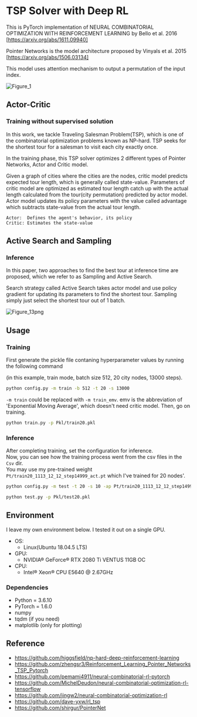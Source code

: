 # TSP Solver with Deep RL
This is PyTorch implementation of NEURAL COMBINATORIAL OPTIMIZATION WITH REINFORCEMENT LEARNING by Bello et al. 2016
[https://arxiv.org/abs/1611.09940]
  
Pointer Networks is the model architecture proposed by Vinyals et al. 2015
[https://arxiv.org/abs/1506.03134]
  
This model uses attention mechanism to output a permutation of the input index.


![Figure_1](https://user-images.githubusercontent.com/51239551/99033373-17e79900-25be-11eb-83c3-c7f4ce50c2be.png)


## Actor-Critic
### Training without supervised solution
In this work, we tackle Traveling Salesman Problem(TSP), which is one of the combinatorial optimization problems known as NP-hard. TSP seeks for the shortest tour for a salesman to visit each city exactly once.

In the training phase, this TSP solver optimizes 2 different types of Pointer Networks, Actor and Critic model. 

Given a graph of cities where the cities are the nodes, critic model predicts expected tour length, which is generally called state-value. Parameters of critic model are optimized as estimated tour length catch up with the actual length calculated from the tour(city permutation) predicted by actor model. Actor model updates its policy parameters with the value called advantage which subtracts state-value from the actual tour length.

``` 
Actor:  Defines the agent's behavior, its policy
Critic: Estimates the state-value 
```


## Active Search and Sampling
### Inference
In this paper, two approaches to find the best tour at inference time are proposed, which we refer to as Sampling and Active Search. 

Search strategy called Active Search takes actor model and use policy gradient for updating its parameters to find the shortest tour. Sampling simply just select the shortest tour out of 1 batch.

![Figure_13png](https://user-images.githubusercontent.com/51239551/82798619-bae31400-9eb3-11ea-9cf4-59f1c0a49a88.png)


## Usage

### Training

First generate the pickle file contaning hyperparameter values by running the following command  

(in this example, train mode, batch size 512, 20 city nodes, 13000 steps).

```bash
python config.py -m train -b 512 -t 20 -s 13000
```
`-m train` could be replaced with `-m train_emv`. emv is the abbreviation of 'Exponential Moving Average', which doesn't need critic model. Then, go on training.
```bash
python train.py -p Pkl/train20.pkl
```  

### Inference
After completing training, set the configuration for inference.  
Now, you can see how the training process went from the csv files in the `Csv` dir.  
You may use my pre-trained weight `Pt/train20_1113_12_12_step14999_act.pt` which I've trained for 20 nodes'.
```bash
python config.py -m test -t 20 -s 10 -ap Pt/train20_1113_12_12_step14999_act.pt --islogger --seed 123
```
```bash
python test.py -p Pkl/test20.pkl
```

## Environment
I leave my own environment below. I tested it out on a single GPU.
* OS:
	* Linux(Ubuntu 18.04.5 LTS) 
* GPU:
	* NVIDIA® GeForce® RTX 2080 Ti VENTUS 11GB OC
* CPU:
	* Intel® Xeon® CPU E5640 @ 2.67GHz

### Dependencies
* Python = 3.6.10
* PyTorch = 1.6.0
* numpy
* tqdm (if you need)
* matplotlib (only for plotting)

## Reference
* https://github.com/higgsfield/np-hard-deep-reinforcement-learning
* https://github.com/zhengsr3/Reinforcement_Learning_Pointer_Networks_TSP_Pytorch
* https://github.com/pemami4911/neural-combinatorial-rl-pytorch
* https://github.com/MichelDeudon/neural-combinatorial-optimization-rl-tensorflow
* https://github.com/jingw2/neural-combinatorial-optimization-rl
* https://github.com/dave-yxw/rl_tsp
* https://github.com/shirgur/PointerNet
